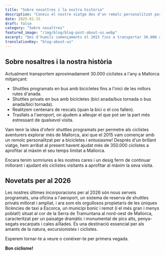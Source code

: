 ```yaml
---
title: "Sobre nosaltres i la nostra història"
description: "Coneix el nostre viatge des d'un remolc personalitzat per a bicicletes i una idea el 2015 fins a ajudar més de 350.000 ciclistes a explorar les millors rutes ciclistes de Mallorca."
date: 2025-01-15
draft: false
category: "Sobre nosaltres"
featured_image: "/img/blog/blog-post-about-us.webp"
excerpt: "Des d'humils començaments el 2015 fins a transportar 30.000 ciclistes a l'any, descobreix la nostra història i compromís d'ajudar els ciclistes a aprofitar al màxim Mallorca."
translationKey: "blog-about-us"
---
```


## Sobre nosaltres i la nostra història

Actualment transportem aproximadament 30.000 ciclistes a l'any a Mallorca mitjançant:

- Shuttles programats en bus amb bicicletes fins a l'inici de les millors rutes d'anada.
- Shuttles privats en bus amb bicicletes (bici anada/bus tornada o bus anada/bici tornada).
- Realitzem centenars de rescats (quan la bici o el cos fallen).
- Trasllats a l'aeroport, on ajudem a alleujar el que pot ser la part més estressant de qualsevol visita.

Vam tenir la idea d'oferir shuttles programats per permetre als ciclistes aventurers explorar més de Mallorca, així que el 2015 vam començar amb un remolc personalitzat per a bicicletes i entusiasme! Després d'un brillant viatge, hem arribat al present havent ajudat més de 350.000 ciclistes a aprofitar al màxim el seu temps limitat a Mallorca.

Encara tenim somriures a les nostres cares i un desig ferm de continuar millorant i ajudant els ciclistes visitants a aprofitar al màxim la seva visita.

## Novetats per al 2026

Les nostres últimes incorporacions per al 2026 són nous serveis programats, una oficina a l'aeroport, un sistema de reserva de shuttles privats millorat i ampliat, i ara som els orgullosos propietaris de les úniques llicències de taxi a Escorca, un municipi bonic i remot (i el més gran i menys poblat!) situat al cor de la Serra de Tramuntana al nord-oest de Mallorca, caracteritzat per un paisatge dramàtic i monumental de pics alts, penya-segats escarpats i cales aïllades. És una destinació essencial per als amants de la natura, excursionistes i ciclistes.

Esperem tornar-te a veure o conèixer-te per primera vegada.

**Bon ciclisme!**
